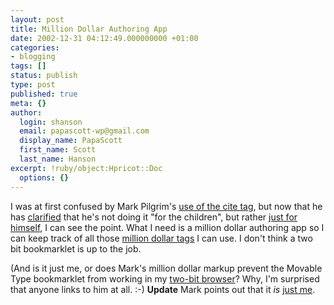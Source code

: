 ```yaml
---
layout: post
title: Million Dollar Authoring App
date: 2002-12-31 04:12:49.000000000 +01:00
categories:
- blogging
tags: []
status: publish
type: post
published: true
meta: {}
author:
  login: shanson
  email: papascott-wp@gmail.com
  display_name: PapaScott
  first_name: Scott
  last_name: Hanson
excerpt: !ruby/object:Hpricot::Doc
  options: {}
---
```

<p>I was at first confused by Mark Pilgrim's <a title="Pushing the envelope [dive into mark]" href="http://diveintomark.org/archives/2002/12/27.html#pushing_the_envelope">use of the cite tag</a>, but now that he has <a title="Million dollar markup [dive into mark]" href="http://diveintomark.org/archives/2002/12/29.html#million_dollar_markup">clarified</a> that he's not doing it "for the children", but rather <a title="Tag soup of a new generation [dive into mark]" href="http://diveintomark.org/archives/2002/12/30.html#the_tag_soup_of_a_new_generation">just for himself</a>, I can see the point. What I need is a million dollar authoring app so I can keep track of all those <a title="Couchblog: (X)HTML Attributes used!" href="http://www.couchblog.de/couchblog/archives/2002/12/xhtml_attributes_used.php">million dollar tags</a> I can use. I don't think a two bit bookmarklet is up to the job.</p>
<p>(And is it just me, or does Mark's million dollar markup prevent the Movable Type bookmarklet from working in my <a title="Mozilla" href="http://www.mozilla.org/">two-bit browser</a>? Why, I'm surprised that anyone links to him at all. :-) <b>Update</b> Mark points out that it <em>is</em> <a href="/2002/12/31/2056.php#comments">just me</a>.</p>
